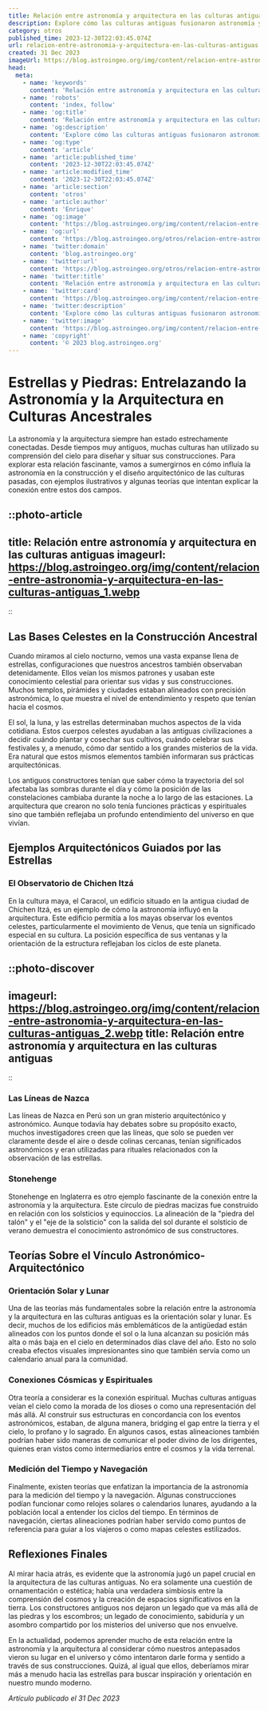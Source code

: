 ```yaml
---
title: Relación entre astronomía y arquitectura en las culturas antiguas
description: Explore cómo las culturas antiguas fusionaron astronomía y arquitectura, alineando estructuras con estrellas, capturando cosmos en su arte.
category: otros
published_time: 2023-12-30T22:03:45.074Z
url: relacion-entre-astronomia-y-arquitectura-en-las-culturas-antiguas
created: 31 Dec 2023
imageUrl: https://blog.astroingeo.org/img/content/relacion-entre-astronomia-y-arquitectura-en-las-culturas-antiguas_1.webp
head:
  meta:
    - name: 'keywords'
      content: 'Relación entre astronomía y arquitectura en las culturas antiguas'
    - name: 'robots'
      content: 'index, follow'
    - name: 'og:title'
      content: 'Relación entre astronomía y arquitectura en las culturas antiguas'
    - name: 'og:description'
      content: 'Explore cómo las culturas antiguas fusionaron astronomía y arquitectura, alineando estructuras con estrellas, capturando cosmos en su arte.'
    - name: 'og:type'
      content: 'article'
    - name: 'article:published_time'
      content: '2023-12-30T22:03:45.074Z'
    - name: 'article:modified_time'
      content: '2023-12-30T22:03:45.074Z'
    - name: 'article:section'
      content: 'otros'
    - name: 'article:author'
      content: 'Enrique'
    - name: 'og:image'
      content: 'https://blog.astroingeo.org/img/content/relacion-entre-astronomia-y-arquitectura-en-las-culturas-antiguas_1.webp'
    - name: 'og:url'
      content: 'https://blog.astroingeo.org/otros/relacion-entre-astronomia-y-arquitectura-en-las-culturas-antiguas'
    - name: 'twitter:domain'
      content: 'blog.astroingeo.org'
    - name: 'twitter:url'
      content: 'https://blog.astroingeo.org/otros/relacion-entre-astronomia-y-arquitectura-en-las-culturas-antiguas'
    - name: 'twitter:title'
      content: 'Relación entre astronomía y arquitectura en las culturas antiguas'
    - name: 'twitter:card'
      content: 'https://blog.astroingeo.org/img/content/relacion-entre-astronomia-y-arquitectura-en-las-culturas-antiguas_1.webp'
    - name: 'twitter:description'
      content: 'Explore cómo las culturas antiguas fusionaron astronomía y arquitectura, alineando estructuras con estrellas, capturando cosmos en su arte.'
    - name: 'twitter:image'
      content: 'https://blog.astroingeo.org/img/content/relacion-entre-astronomia-y-arquitectura-en-las-culturas-antiguas_1.webp'
    - name: 'copyright'
      content: '© 2023 blog.astroingeo.org'
---
```

# Estrellas y Piedras: Entrelazando la Astronomía y la Arquitectura en Culturas Ancestrales

La astronomía y la arquitectura siempre han estado estrechamente conectadas. Desde tiempos muy antiguos, muchas culturas han utilizado su comprensión del cielo para diseñar y situar sus construcciones. Para explorar esta relación fascinante, vamos a sumergirnos en cómo influía la astronomía en la construcción y el diseño arquitectónico de las culturas pasadas, con ejemplos ilustrativos y algunas teorías que intentan explicar la conexión entre estos dos campos.

::photo-article
---
title: Relación entre astronomía y arquitectura en las culturas antiguas
imageurl: https://blog.astroingeo.org/img/content/relacion-entre-astronomia-y-arquitectura-en-las-culturas-antiguas_1.webp
---
::

## Las Bases Celestes en la Construcción Ancestral

Cuando miramos al cielo nocturno, vemos una vasta expanse llena de estrellas, configuraciones que nuestros ancestros también observaban detenidamente. Ellos veían los mismos patrones y usaban este conocimiento celestial para orientar sus vidas y sus construcciones. Muchos templos, pirámides y ciudades estaban alineados con precisión astronómica, lo que muestra el nivel de entendimiento y respeto que tenían hacia el cosmos.

El sol, la luna, y las estrellas determinaban muchos aspectos de la vida cotidiana. Estos cuerpos celestes ayudaban a las antiguas civilizaciones a decidir cuándo plantar y cosechar sus cultivos, cuándo celebrar sus festivales y, a menudo, cómo dar sentido a los grandes misterios de la vida. Era natural que estos mismos elementos también informaran sus prácticas arquitectónicas.

Los antiguos constructores tenían que saber cómo la trayectoria del sol afectaba las sombras durante el día y cómo la posición de las constelaciones cambiaba durante la noche a lo largo de las estaciones. La arquitectura que crearon no solo tenía funciones prácticas y espirituales sino que también reflejaba un profundo entendimiento del universo en que vivían.

## Ejemplos Arquitectónicos Guiados por las Estrellas

### El Observatorio de Chichen Itzá

En la cultura maya, el Caracol, un edificio situado en la antigua ciudad de Chichen Itzá, es un ejemplo de cómo la astronomía influyó en la arquitectura. Este edificio permitía a los mayas observar los eventos celestes, particularmente el movimiento de Venus, que tenía un significado especial en su cultura. La posición específica de sus ventanas y la orientación de la estructura reflejaban los ciclos de este planeta.


::photo-discover
---
imageurl: https://blog.astroingeo.org/img/content/relacion-entre-astronomia-y-arquitectura-en-las-culturas-antiguas_2.webp
title: Relación entre astronomía y arquitectura en las culturas antiguas
---
::

### Las Líneas de Nazca

Las líneas de Nazca en Perú son un gran misterio arquitectónico y astronómico. Aunque todavía hay debates sobre su propósito exacto, muchos investigadores creen que las líneas, que solo se pueden ver claramente desde el aire o desde colinas cercanas, tenían significados astronómicos y eran utilizadas para rituales relacionados con la observación de las estrellas.

### Stonehenge

Stonehenge en Inglaterra es otro ejemplo fascinante de la conexión entre la astronomía y la arquitectura. Este círculo de piedras macizas fue construido en relación con los solsticios y equinoccios. La alineación de la "piedra del talón" y el "eje de la solsticio" con la salida del sol durante el solsticio de verano demuestra el conocimiento astronómico de sus constructores.

## Teorías Sobre el Vínculo Astronómico-Arquitectónico

### Orientación Solar y Lunar

Una de las teorías más fundamentales sobre la relación entre la astronomía y la arquitectura en las culturas antiguas es la orientación solar y lunar. Es decir, muchos de los edificios más emblemáticos de la antigüedad están alineados con los puntos donde el sol o la luna alcanzan su posición más alta o más baja en el cielo en determinados días clave del año. Esto no solo creaba efectos visuales impresionantes sino que también servía como un calendario anual para la comunidad.

### Conexiones Cósmicas y Espirituales

Otra teoría a considerar es la conexión espiritual. Muchas culturas antiguas veían el cielo como la morada de los dioses o como una representación del más allá. Al construir sus estructuras en concordancia con los eventos astronómicos, estaban, de alguna manera, bridging el gap entre la tierra y el cielo, lo profano y lo sagrado. En algunos casos, estas alineaciones también podrían haber sido maneras de comunicar el poder divino de los dirigentes, quienes eran vistos como intermediarios entre el cosmos y la vida terrenal.

### Medición del Tiempo y Navegación

Finalmente, existen teorías que enfatizan la importancia de la astronomía para la medición del tiempo y la navegación. Algunas construcciones podían funcionar como relojes solares o calendarios lunares, ayudando a la población local a entender los ciclos del tiempo. En términos de navegación, ciertas alineaciones podrían haber servido como puntos de referencia para guiar a los viajeros o como mapas celestes estilizados.

## Reflexiones Finales

Al mirar hacia atrás, es evidente que la astronomía jugó un papel crucial en la arquitectura de las culturas antiguas. No era solamente una cuestión de ornamentación o estética; había una verdadera simbiosis entre la comprensión del cosmos y la creación de espacios significativos en la tierra. Los constructores antiguos nos dejaron un legado que va más allá de las piedras y los escombros; un legado de conocimiento, sabiduría y un asombro compartido por los misterios del universo que nos envuelve.

En la actualidad, podemos aprender mucho de esta relación entre la astronomía y la arquitectura al considerar cómo nuestros antepasados vieron su lugar en el universo y cómo intentaron darle forma y sentido a través de sus construcciones. Quizá, al igual que ellos, deberíamos mirar más a menudo hacia las estrellas para buscar inspiración y orientación en nuestro mundo moderno.

_Artículo publicado el 31 Dec 2023_